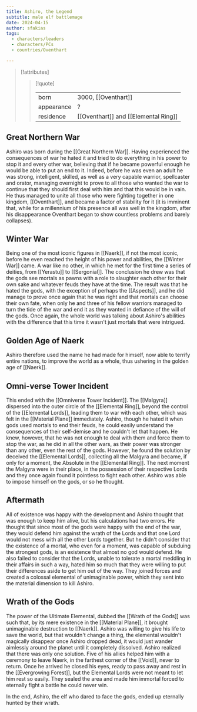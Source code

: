 ```yaml
---
title: Ashiro, the Legend
subtitle: male elf battlemage
date: 2024-04-15
author: sfakias
tags:
  - characters/leaders
  - characters/PCs
  - countries/Oventhart

---
```

> [!attributes]
> 
> > [!quote]
> >
> > | | |
> > | --- | --- |
> > | born | 3000, [[Oventhart]] |
> > | appearance | ? |
> > | residence | [[Oventhart]] and [[Elemental Ring]] |

## Great Northern War

Ashiro was born during the [[Great Northern War]]. Having experienced the consequences of war he hated it and tried to do everything in his power to stop it and every other war, believing that if he became powerful enough he would be able to put an end to it. Indeed, before he was even an adult he was strong, intelligent, skilled, as well as a very capable warrior, spellcaster and orator, managing overnight to prove to all those who wanted the war to continue that they should first deal with him and that this would be in vain. He thus managed to unite all those who were fighting together in one kingdom, [[Oventhart]], and became a factor of stability for it (it is imminent that, while for a millennium of his presence all was well in the kingdom, after his disappearance Oventhart began to show countless problems and barely collapses).

## Winter War

Being one of the most iconic figures in [[Naerk]], if not the most iconic, before he even reached the height of his power and abilities, the [[Winter War]] came. A war like no other, in which he met for the first time a series of deities, from [[Yerastu]] to [[Sergonial]]. The conclusion he drew was that the gods see mortals as pawns with a role to slaughter each other for their own sake and whatever feuds they have at the time. The result was that he hated the gods, with the exception of perhaps the [[Aspects]], and he did manage to prove once again that he was right and that mortals can choose their own fate, when only he and three of his fellow warriors managed to turn the tide of the war and end it as they wanted in defiance of the will of the gods. Once again, the whole world was talking about Ashiro's abilities with the difference that this time it wasn't just mortals that were intrigued.

## Golden Age of Naerk

Ashiro therefore used the name he had made for himself, now able to terrify entire nations, to improve the world as a whole, thus ushering in the golden age of [[Naerk]].

## Omni-verse Tower Incident

This ended with the [[Omniverse Tower Incident]]. The [[Malgyra]] dispersed into the outer circle of the [[Elemental Ring]], beyond the control of the [[Elemental Lords]], leading them to war with each other, which was felt in the [[Material Plane]] immediately. Ashiro, though he hated it when gods used mortals to end their feuds, he could easily understand the consequences of their self-demise and he couldn't let that happen. He knew, however, that he was not enough to deal with them and force them to stop the war, as he did in all the other wars, as their power was stronger than any other, even the rest of the gods. However, he found the solution by deceived the [[Elemental Lords]], collecting all the Malgyra and became, if only for a moment, the Absolute in the [[Elemental Ring]]. The next moment the Malgyra were in their place, in the possession of their respective Lords and they once again found it pointless to fight each other. Ashiro was able to impose himself on the gods, or so he thought.

## Aftermath

All of existence was happy with the development and Ashiro thought that was enough to keep him alive, but his calculations had two errors. He thought that since most of the gods were happy with the end of the war, they would defend him against the wrath of the Lords and that one Lord would not mess with all the other Lords together. But he didn't consider that the existence of a mortal, who even for a moment, was capable of subduing the strongest gods, is an existence that almost no god would defend. He also failed to consider that the Lords, unable to tolerate a mortal meddling in their affairs in such a way, hated him so much that they were willing to put their differences aside to get him out of the way. They joined forces and created a colossal elemental of unimaginable power, which they sent into the material dimension to kill Ashiro.

## Wrath of the Gods

The power of the Ultimate Elemental, dubbed the [[Wrath of the Gods]] was such that, by its mere existence in the [[Μaterial Plane]], it brought unimaginable destruction to [[Naerk]]. Ashiro was willing to give his life to save the world, but that wouldn't change a thing, the elemental wouldn't magically disappear once Ashiro dropped dead, it would just wander aimlessly around the planet until it completely dissolved. Ashiro realized that there was only one solution. Five of his allies helped him with a ceremony to leave Naerk, in the farthest corner of the [[Void]], never to return. Once he arrived he closed his eyes, ready to pass away and rest in the [[Evergrowing Forest]], but the Elemental Lords were not meant to let him rest so easily. They sealed the area and made him immortal forced to eternally fight a battle he could never win.

In the end, Ashiro, the elf who dared to face the gods, ended up eternally hunted by their wrath.
